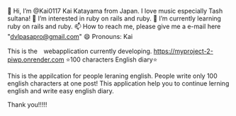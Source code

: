  👋 Hi, I’m @Kai0117 Kai Katayama from Japan. I love music especially Tash sultana!
 👀 I’m interested in ruby on rails and ruby.
 🌱 I’m currently learning ruby on rails and ruby.
📫 How to reach me, please give me a e-mail here "dvlpasapro@gmail.com"
 😄 Pronouns: Kai

This is the　webapplication currently developing.
https://myproject-2-piwp.onrender.com
⭐️100 characters English diary⭐️

This is the appilcation for people leraning english.
People write only 100 english characters at one post!
This application help you to continue lerning english and write easy english diary.

Thank you!!!!!
